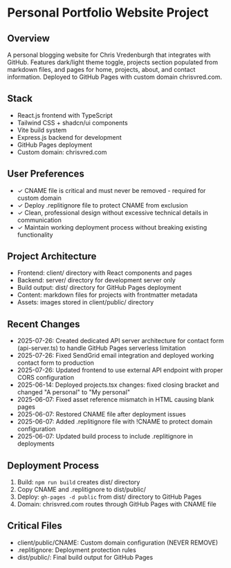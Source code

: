 # Personal Portfolio Website Project

## Overview
A personal blogging website for Chris Vredenburgh that integrates with GitHub. Features dark/light theme toggle, projects section populated from markdown files, and pages for home, projects, about, and contact information. Deployed to GitHub Pages with custom domain chrisvred.com.

## Stack
- React.js frontend with TypeScript
- Tailwind CSS + shadcn/ui components  
- Vite build system
- Express.js backend for development
- GitHub Pages deployment
- Custom domain: chrisvred.com

## User Preferences
- ✓ CNAME file is critical and must never be removed - required for custom domain
- ✓ Deploy .replitignore file to protect CNAME from exclusion
- ✓ Clean, professional design without excessive technical details in communication
- ✓ Maintain working deployment process without breaking existing functionality

## Project Architecture
- Frontend: client/ directory with React components and pages
- Backend: server/ directory for development server only
- Build output: dist/ directory for GitHub Pages deployment
- Content: markdown files for projects with frontmatter metadata
- Assets: images stored in client/public/ directory

## Recent Changes
- 2025-07-26: Created dedicated API server architecture for contact form (api-server.ts) to handle GitHub Pages serverless limitation
- 2025-07-26: Fixed SendGrid email integration and deployed working contact form to production
- 2025-07-26: Updated frontend to use external API endpoint with proper CORS configuration
- 2025-06-14: Deployed projects.tsx changes: fixed closing bracket and changed "A personal" to "My personal"
- 2025-06-07: Fixed asset reference mismatch in HTML causing blank pages
- 2025-06-07: Restored CNAME file after deployment issues
- 2025-06-07: Added .replitignore file with !CNAME to protect domain configuration
- 2025-06-07: Updated build process to include .replitignore in deployments

## Deployment Process
1. Build: `npm run build` creates dist/ directory
2. Copy CNAME and .replitignore to dist/public/
3. Deploy: `gh-pages -d public` from dist/ directory to GitHub Pages
4. Domain: chrisvred.com routes through GitHub Pages with CNAME file

## Critical Files
- client/public/CNAME: Custom domain configuration (NEVER REMOVE)
- .replitignore: Deployment protection rules
- dist/public/: Final build output for GitHub Pages